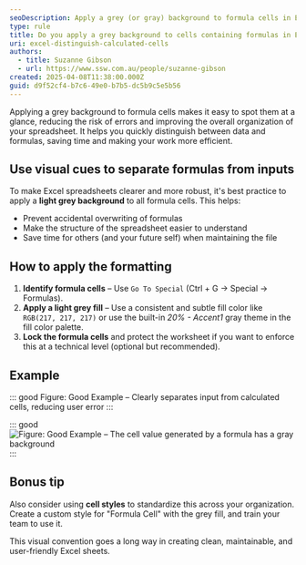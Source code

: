 ```yaml
---
seoDescription: Apply a grey (or gray) background to formula cells in Excel to reduce errors and make your spreadsheet easier to read and maintain.
type: rule
title: Do you apply a grey background to cells containing formulas in Excel?
uri: excel-distinguish-calculated-cells
authors:
  - title: Suzanne Gibson
  - url: https://www.ssw.com.au/people/suzanne-gibson
created: 2025-04-08T11:38:00.000Z
guid: d9f52cf4-b7c6-49e0-b7b5-dc5b9c5e5b56
---
```


Applying a grey background to formula cells makes it easy to spot them at a glance, reducing the risk of errors and improving the overall organization of your spreadsheet. It helps you quickly distinguish between data and formulas, saving time and making your work more efficient.

<!--endintro-->

## Use visual cues to separate formulas from inputs

To make Excel spreadsheets clearer and more robust, it's best practice to apply a **light grey background** to all formula cells. This helps:

* Prevent accidental overwriting of formulas
* Make the structure of the spreadsheet easier to understand
* Save time for others (and your future self) when maintaining the file

## How to apply the formatting

1. **Identify formula cells** – Use `Go To Special` (Ctrl + G → Special → Formulas).
2. **Apply a light grey fill** – Use a consistent and subtle fill color like `RGB(217, 217, 217)` or use the built-in *20% - Accent1* gray theme in the fill color palette.
3. **Lock the formula cells** and protect the worksheet if you want to enforce this at a technical level (optional but recommended).

## Example

::: good
Figure: Good Example – Clearly separates input from calculated cells, reducing user error
:::

::: good
![Figure: Good Example – The cell value generated by a formula has a gray background](/mnt/data/image.png)
:::

## Bonus tip

Also consider using **cell styles** to standardize this across your organization. Create a custom style for "Formula Cell" with the grey fill, and train your team to use it.

This visual convention goes a long way in creating clean, maintainable, and user-friendly Excel sheets.
